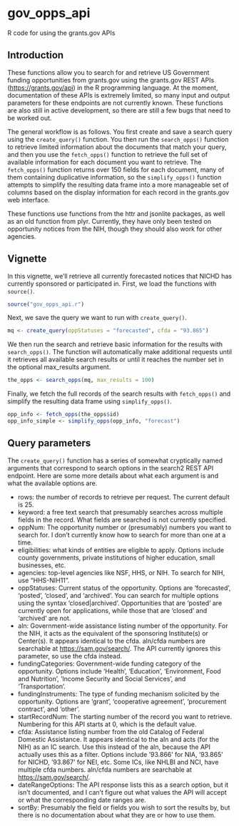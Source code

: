 # gov_opps_api
R code for using the grants.gov APIs

## Introduction
These functions allow you to search for and retrieve US Government funding opportunities from grants.gov using the grants.gov REST APIs (https://grants.gov/api) in the R programming language. At the moment, documentation of these APIs is extremely limited, so many input and output parameters for these endpoints are not currently known. These functions are also still in active development, so there are still a few bugs that need to be worked out. 

The general workflow is as follows. You first create and save a search query using the `create_query()` function. You then run the `search_opps()` function to retrieve limited information about the documents that match your query, and then you use the `fetch_opps()` function to retrieve the full set of available information for each document you want to retrieve. The `fetch_opps()` function returns over 150 fields for each document, many of them containing duplicative information, so the `simplify_opps()` function attempts to simplify the resulting data frame into a more manageable set of columns based on the display information for each record in the grants.gov web interface. 

These functions use functions from the httr and jsonlite packages, as well as an old function from plyr. Currently, they have only been tested on opportunity notices from the NIH, though they should also work for other agencies. 

## Vignette
In this vignette, we’ll retrieve all currently forecasted notices that NICHD has currently sponsored or participated in.
First, we load the functions with `source()`.
```r
source("gov_opps_api.r")
```

Next, we save the query we want to run with `create_query()`.
```r
mq <- create_query(oppStatuses = "forecasted", cfda = "93.865")
```

We then run the search and retrieve basic information for the results with` search_opps()`. The function will automatically make additional requests until it retrieves all available search results or until it reaches the number set in the optional max_results argument. 
```r
the_opps <- search_opps(mq, max_results = 100)
```

Finally, we fetch the full records of the search results with `fetch_opps()` and simplify the resulting data frame using `simplify_opps()`. 
```r
opp_info <- fetch_opps(the_opps$id)
opp_info_simple <- simplify_opps(opp_info, "forecast")
```

## Query parameters
The `create_query()` function has a series of somewhat cryptically named arguments that correspond to search options in the search2 REST API endpoint. Here are some more details about what each argument is and what the available options are. 
*	rows: the number of records to retrieve per request. The current default is 25.
*	keyword: a free text search that presumably searches across multiple fields in the record. What fields are searched is not currently specified.
*	oppNum: The opportunity number or (presumably) numbers you want to search for. I don’t currently know how to search for more than one at a time.
*	eligibilities: what kinds of entities are eligible to apply. Options include county governments, private institutions of higher education, small businesses, etc.
*	agencies: top-level agencies like NSF, HHS, or NIH. To search for NIH, use “HHS-NIH11”.
*	oppStatuses: Current status of the opportunity. Options are ‘forecasted’, ‘posted’, ‘closed’, and ‘archived’. You can search for multiple options using the syntax ‘closed|archived’. Opportunities that are ‘posted’ are currently open for applications, while those that are ‘closed’ and ‘archived’ are not.
*	aln: Government-wide assistance listing number of the opportunity. For the NIH, it acts as the equivalent of the sponsoring Institute(s) or Center(s). It appears identical to the cfda. aln/cfda numbers are searchable at https://sam.gov/search/. The API currently ignores this parameter, so use the cfda instead.
*	fundingCategories: Government-wide funding category of the opportunity. Options include ‘Health’, ‘Education’, ‘Environment, Food and Nutrition’, ‘Income Security and Social Services’, and ‘Transportation’. 
*	fundingInstruments: The type of funding mechanism solicited by the opportunity. Options are ‘grant’, ‘cooperative agreement’, ‘procurement contract’, and ‘other’.
*	startRecordNum: The starting number of the record you want to retrieve. Numbering for this API starts at 0, which is the default value.
*	cfda: Assistance listing number from the old Catalog of Federal Domestic Assistance. It appears identical to the aln and acts (for the NIH) as an IC search. Use this instead of the aln, because the API actually uses this as a filter. Options include ’93.866’ for NIA, ’93.865’ for NICHD, ’93.867’ for NEI, etc. Some ICs, like NHLBI and NCI, have multiple cfda numbers. aln/cfda numbers are searchable at https://sam.gov/search/.
*	dateRangeOptions: The API response lists this as a search option, but it isn’t documented, and I can’t figure out what values the API will accept or what the corresponding date ranges are. 
*	sortBy: Presumably the field or fields you wish to sort the results by, but there is no documentation about what they are or how to use them.
